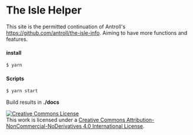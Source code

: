 # The Isle Helper

This site is the permitted continuation of Antroll's https://github.com/antroll/the-isle-info.
Aiming to have more functions and features.

#### install

```sh
$ yarn
```

#### Scripts

```sh
$ yarn start
```

Build results in **./docs**

<a rel="license" href="http://creativecommons.org/licenses/by-nc-nd/4.0/"><img alt="Creative Commons License" style="border-width:0" src="https://i.creativecommons.org/l/by-nc-nd/4.0/88x31.png" /></a><br />This work is licensed under a <a rel="license" href="http://creativecommons.org/licenses/by-nc-nd/4.0/">Creative Commons Attribution-NonCommercial-NoDerivatives 4.0 International License</a>.
